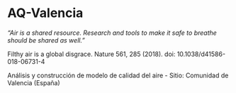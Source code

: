 # AQ-Valencia

*“Air is a shared resource. Research and tools to make it safe to breathe should be shared as well.”*

Filthy air is a global disgrace. Nature 561, 285 (2018). doi: 10.1038/d41586-018-06731-4


Análisis y construcción de modelo de calidad del aire - Sitio: Comunidad de Valencia (España)


